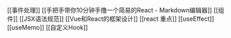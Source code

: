 [[事件处理]]
[[手把手带你10分钟手撸一个简易的React - Markdown编辑器]]
[[组件]]
[[JSX语法规范]]
[[Vue和React的框架设计]]
[[react 重点]]
[[useEffect]]
[[useMemo]]
[[自定义Hook]]